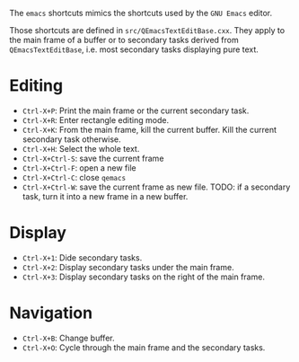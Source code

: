 The `emacs` shortcuts mimics the shortcuts used by the `GNU Emacs`
editor.

Those shortcuts are defined in `src/QEmacsTextEditBase.cxx`. They apply
to the main frame of a buffer or to secondary tasks derived from
`QEmacsTextEditBase`, i.e. most secondary tasks displaying pure text.

# Editing

- `Ctrl-X+P`: Print the main frame or the current secondary task.
- `Ctrl-X+R`: Enter rectangle editing mode.
- `Ctrl-X+K`: From the main frame, kill the current buffer. Kill the
  current secondary task otherwise.
- `Ctrl-X+H`: Select the whole text.
- `Ctrl-X+Ctrl-S`: save the current frame
- `Ctrl-X+Ctrl-F`: open a new file
- `Ctrl-X+Ctrl-C`: close `qemacs`
- `Ctrl-X+Ctrl-W`: save the current frame as new file. TODO: if a
  secondary task, turn it into a new frame in a new buffer.


# Display

- `Ctrl-X+1`: Dide secondary tasks.
- `Ctrl-X+2`: Display secondary tasks under the main frame.
- `Ctrl-X+3`: Display secondary tasks on the right of the main frame.

# Navigation

- `Ctrl-X+B`: Change buffer.
- `Ctrl-X+O`: Cycle through the main frame and the secondary tasks.
